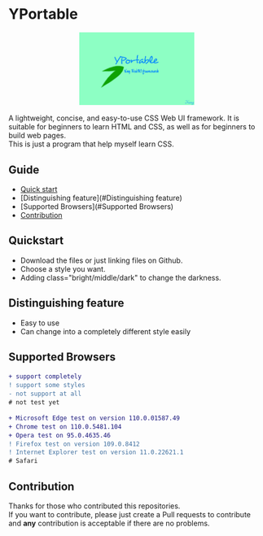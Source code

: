 # YPortable
  <p align="center">
      <img width="45%" src="https://github.com/1234567Yang/YPortable/blob/main/images/logo.jpg?raw=true">
  </p>
A lightweight, concise, and easy-to-use CSS Web UI framework. It is suitable for beginners to learn HTML and CSS, as well as for beginners to build web pages.
<br>
This is just a program that help myself learn CSS.

## Guide
- [Quick start](#Quickstart)
- [Distinguishing feature](#Distinguishing feature)
- [Supported Browsers](#Supported Browsers)
- [Contribution](#Contribution)

## Quickstart

- Download the files or just linking files on Github.
- Choose a style you want.
- Adding class="bright/middle/dark" to change the darkness.

## Distinguishing feature

- Easy to use
- Can change into a completely different style easily

## Supported Browsers

```diff
+ support completely
! support some styles
- not support at all
# not test yet
```

```diff
+ Microsoft Edge test on version 110.0.01587.49
+ Chrome test on 110.0.5481.104
+ Opera test on 95.0.4635.46
! Firefox test on version 109.0.8412
! Internet Explorer test on version 11.0.22621.1
# Safari
```

## Contribution
Thanks for those who contributed this repositories.
<br>
If you want to contribute, please just create a Pull requests to contribute and **any** contribution is acceptable if there are no problems.
